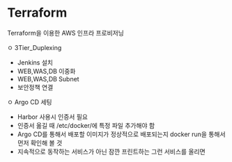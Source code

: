 # Terraform

Terraform을 이용한 AWS 인프라 프로비저닝

ㅇ 3Tier_Duplexing
   - Jenkins 설치
   - WEB,WAS,DB 이중화
   - WEB,WAS,DB Subnet
   - 보안정책 연결

ㅇ Argo CD 세팅
   - Harbor 사용시 인증서 필요
   - 인증서 옮길 때 /etc/docker/에 특정 파일 추가해야 함
   - Argo CD를 통해서 배포할 이미지가 정상적으로 배포되는지 docker run을 통해서 먼저 확인해 볼 것
   - 지속적으로 동작하는 서비스가 아닌 잠깐 프린트하는 그런 서비스를 올리면 
 
